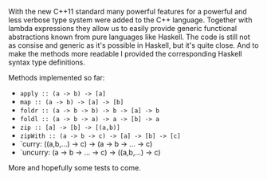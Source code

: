 With the new C++11 standard many powerful features for a powerful and less verbose type system were added to the C++ language. Together with lambda expressions they allow us to easily provide generic functional abstractions known from pure languages like Haskell. The code is still not as consise and generic as it's possible in Haskell, but it's quite close. And to make the methods more readable I provided the corresponding Haskell syntax type definitions. 

Methods implemented so far:

* `apply :: (a -> b) -> [a]`
* `map :: (a -> b) -> [a] -> [b]`
* `foldr :: (a -> b -> b) -> b -> [a] -> b`
* `foldl :: (a -> b -> a) -> a -> [b] -> a`
* `zip :: [a] -> [b] -> [(a,b)]`
* `zipWith :: (a -> b -> c) -> [a] -> [b] -> [c]`
* `curry: ((a,b,...) -> c) -> (a -> b -> ... -> c)
* `uncurry: (a -> b -> ... -> c) -> ((a,b,...) -> c)

More and hopefully some tests to come.
